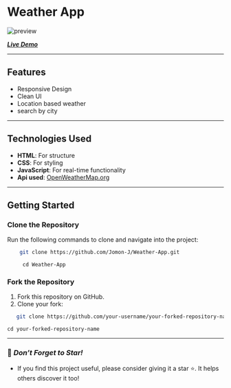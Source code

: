 # Weather App

![preview](https://github.com/user-attachments/assets/50222f24-4422-4be1-82a8-9b33ff4588f6)

[***Live Demo***](https://weatherapp.jomon.dev)  

---

## Features  
- Responsive Design
- Clean UI
- Location based weather
- search by city

---

## Technologies Used  
- **HTML**: For structure  
- **CSS**: For styling  
- **JavaScript**: For real-time functionality
- **Api used**: <a href="https://openweathermap.org/">OpenWeatherMap.org<a>

---

## Getting Started  

### Clone the Repository  
Run the following commands to clone and navigate into the project:  

```bash  
    git clone https://github.com/Jomon-J/Weather-App.git

```
```
     cd Weather-App
```
  

### Fork the Repository  
1. Fork this repository on GitHub.  
2. Clone your fork:  

```bash  
   git clone https://github.com/your-username/your-forked-repository-name.git

 ```
    cd your-forked-repository-name    
   
---

### 🌟 *Don’t Forget to Star!*
   - If you find this project useful, please consider giving it a star ⭐. It helps others discover it too!

